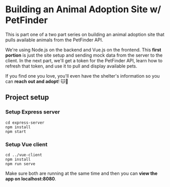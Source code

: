 # Building an Animal Adoption Site w/ PetFinder

This is part one of a two part series on building an animal adoption site that pulls available animals from the PetFinder API.

We're using Node.js on the backend and Vue.js on the frontend. This **first portion** is just the site setup and sending mock data from the server to the client. In the next part, we'll get a token for the PetFinder API, learn how to refresh that token, and use it to pull and display available pets.

If you find one you love, you'll even have the shelter's information so you can **reach out and adopt**! 🐱🐶

## Project setup

### Setup Express server

```
cd express-server
npm install
npm start
```
### Setup Vue client

```
cd ../vue-client
npm install
npm run serve

```

Make sure both are running at the same time and then you can **view the app on localhost:8080**.